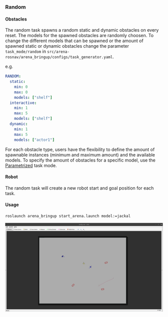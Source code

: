 ### Random

#### Obstacles

The random task spawns a random static and dynamic obstacles on every reset. The models for the spawned obstacles are randomly choosen. To change the different models that can be spawned or the amount of spawned static or dynamic obstacles change the parameter `task_mode/random` in `src/arena-rosnav/arena_bringup/configs/task_generator.yaml`.

e.g.

```yaml
RANDOM:
  static:
    min: 0
    max: 0
    models: ["shelf"]
  interactive:
    min: 1
    max: 5
    models: ["shelf"]
  dynamic:
    min: 1
    max: 5
    models: ["actor1"]
```

For each obstacle type, users have the flexibility to define the amount of spawnable instances (minimum and maximum amount) and the available models. To specify the amount of obstacles for a specific model, use the [Parametrized](parametrized.md) task mode.

#### Robot

The random task will create a new robot start and goal position for each task.

#### Usage

```bash
roslaunch arena_bringup start_arena.launch model:=jackal
```

![Random](./gifs/random.gif)